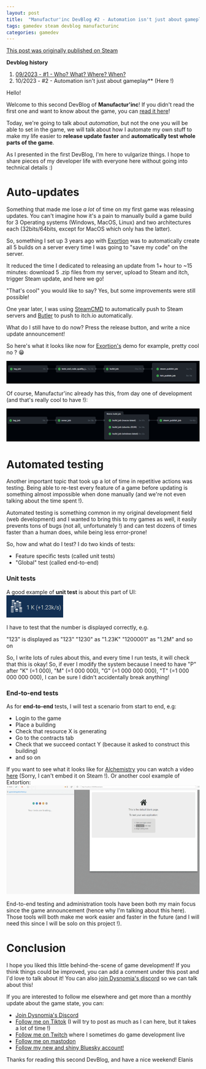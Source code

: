 ```yaml
---
layout: post
title:  "Manufactur'inc DevBlog #2 - Automation isn't just about gameplay"
tags: gamedev steam devblog manufacturinc
categories: gamedev
---
```


[This post was originally published on Steam](https://store.steampowered.com/news/app/2146380/view/3737483611565199154)

**Devblog history**
1.  [09/2023 - #1 - Who? What? Where? When?](https://store.steampowered.com/news/app/2146380/view/7184986051960660929)
2. 10/2023 - #2 - Automation isn't just about gameplay**  (Here !)

Hello!

Welcome to this second DevBlog of **Manufactur'inc**!
If you didn't read the first one and want to know about the game, you can [read it here](https://store.steampowered.com/news/app/2146380/view/7184986051960660929)!

Today, we're going to talk about *automation*, but not the one you will be able to set in the game, we will talk about how I automate my own stuff to make my life easier to **release update faster** and **automatically test whole parts of the game**.

As I presented in the first DevBlog, I'm here to vulgarize things. I hope to share pieces of my developer life with everyone here without going into technical details :)

# Auto-updates

Something that made me lose *a lot* of time on my first game was releasing updates. You can't imagine how it's a pain to manually build a game build for 3 Operating systems (Windows, MacOS, Linux) and two architectures each (32bits/64bits, except for MacOS which only has the latter).

So, something I set up 3 years ago with [Exortion](https://store.steampowered.com/app/1299430/Extortion/) was to automatically create all 5 builds on a server every time I was going to "save my code" on the server.

It reduced the time I dedicated to releasing an update from 1+ hour to ~15 minutes: download 5 .zip files from my server, upload to Steam and itch, trigger Steam update, and here we go!

"That's cool" you would like to say?
Yes, but some improvements were still possible!

One year later, I was using [SteamCMD](https://developer.valvesoftware.com/wiki/SteamCMD) to automatically push to Steam servers and [Butler](https://itch.io/docs/butler/) to push to itch.io automatically.

What do I still have to do now? Press the release button, and write a nice update announcement!

So here's what it looks like now for [Exortion's](https://store.steampowered.com/app/1299430/Extortion/) demo for example, pretty cool no ? 😁

![](/assets/img/2023-10-18-manufacturinc-devblog-2_CI.png)

Of course, Manufactur'inc already has this, from day one of development (and that's really cool to have !):

![](/assets/img/2023-10-18-manufacturinc-devblog-2_CI_2.png)

# Automated testing

Another important topic that took up a lot of time in repetitive actions was testing. Being able to re-test every feature of a game before updating is something almost impossible when done manually (and we're not even talking about the time spent !).

Automated testing is something common in my original development field (web development) and I wanted to bring this to my games as well, it easily prevents tons of bugs (not all, unfortunately !) and can test dozens of times faster than a human does, while being less error-prone!

So, how and what do I test? I do two kinds of tests:
- Feature specific tests (called unit tests)
- "Global" test (called end-to-end)

### Unit tests

A good example of **unit test** is about this part of UI:  
![](/assets/img/2023-10-18-manufacturinc-devblog-2_UI_Unit_Test.png)

I have to test that the number is displayed correctly, e.g.

"123" is displayed as "123"
"1230" as "1.23K"
"1200001" as "1.2M"
and so on

So, I write lots of rules about this, and every time I run tests, it will check that this is okay! So, if ever I modify the system because I need to have "P" after "K" (=1 000), "M" (=1 000 000), "G" (=1 000 000 000), "T" (=1 000 000 000 000), I can be sure I didn't accidentally break anything!

### End-to-end tests

As for **end-to-end** tests, I will test a scenario from start to end, e.g:
- Login to the game
- Place a building
- Check that resource X is generating
- Go to the contracts tab
- Check that we succeed contact Y (because it asked to construct this building)
- and so on

If you want to see what it looks like for [Alchemistry](https://store.steampowered.com/app/1730540/Alchemistry/) you can watch a video [here](https://cloud.dysnomia.studio/f/52ec625f17684a2284b6/) (Sorry, I can't embed it on Steam !).
Or another cool example of Extortion:
![](/assets/img/2023-10-18-manufacturinc-devblog-2_Extortion_Test.gif)

End-to-end testing and administration tools have been both my main focus since the game announcement (hence why I'm talking about this here). Those tools will both make me work easier and faster in the future (and I will need this since I will be solo on this project !).

# Conclusion

I hope you liked this little behind-the-scene of game development!
If you think things could be improved, you can add a comment under this post and I'd love to talk about it! You can also [join Dysnomia's discord](https://discord.com/invite/c8aARey) so we can talk about this!

If you are interested to follow me elsewhere and get more than a monthly update about the game state, you can:
- [Join Dysnomia's Discord](https://discord.com/invite/c8aARey)
- [Follow me on Tiktok](https://www.tiktok.com/@elanis42) (I will try to post as much as I can here, but it takes a lot of time !)
- [Follow me on Twitch](https://www.twitch.tv/elanis42) where I sometimes do game development live
- [Follow me on mastodon](https://mastodon.gamedev.place/@Elanis)
- [Follow my new and shiny Bluesky account!](https://bsky.app/profile/elanis.bsky.social)

Thanks for reading this second DevBlog, and have a nice weekend!
Elanis